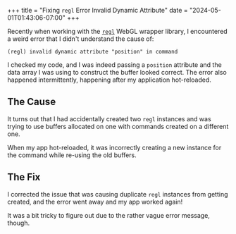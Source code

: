 +++
title = "Fixing `regl` Error Invalid Dynamic Attribute"
date = "2024-05-01T01:43:06-07:00"
+++

Recently when working with the [`regl`](https://github.com/regl-project/regl) WebGL wrapper library, I encountered a weird error that I didn't understand the cause of:

`(regl) invalid dynamic attribute "position" in command`

I checked my code, and I was indeed passing a `position` attribute and the data array I was using to construct the buffer looked correct.  The error also happened intermittently, happening after my application hot-reloaded.

## The Cause

It turns out that I had accidentally created two `regl` instances and was trying to use buffers allocated on one with commands created on a different one.

When my app hot-reloaded, it was incorrectly creating a new instance for the command while re-using the old buffers.

## The Fix

I corrected the issue that was causing duplicate `regl` instances from getting created, and the error went away and my app worked again!

It was a bit tricky to figure out due to the rather vague error message, though.
